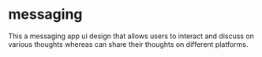 # messaging
This a messaging app ui design that allows users to interact and discuss on various thoughts whereas can share their thoughts on different platforms.
